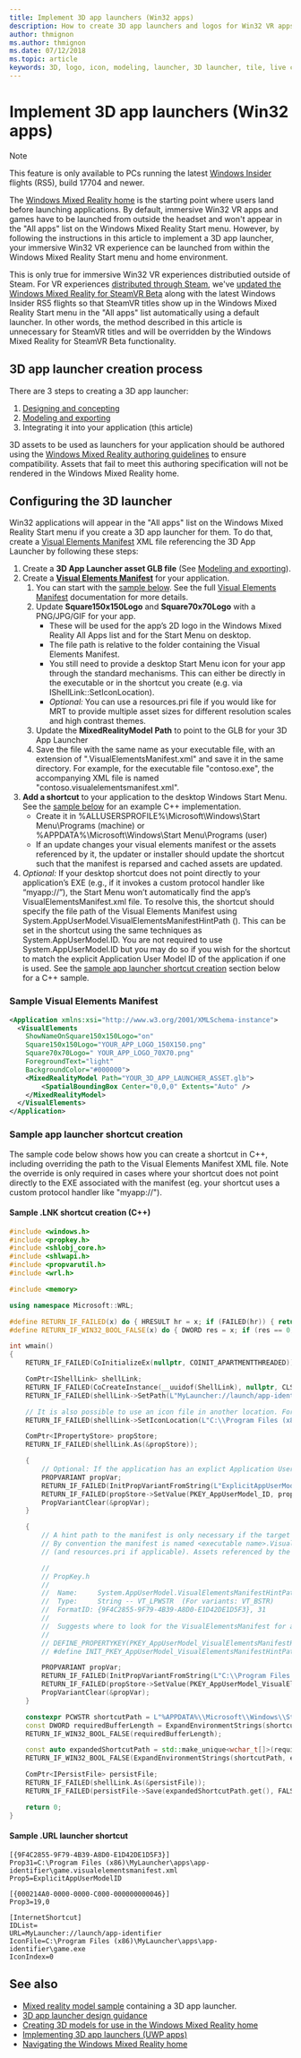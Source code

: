 ```yaml
---
title: Implement 3D app launchers (Win32 apps)
description: How to create 3D app launchers and logos for Win32 VR apps and games (distributed outside of Steam) so they show up in the Windows Mixed Reality Start menu and home environment.
author: thmignon
ms.author: thmignon
ms.date: 07/12/2018
ms.topic: article
keywords: 3D, logo, icon, modeling, launcher, 3D launcher, tile, live cube, win32
---
```


# Implement 3D app launchers (Win32 apps)

> [!NOTE]
> This feature is only available to PCs running the latest [Windows Insider](https://insider.windows.com) flights (RS5), build 17704 and newer.

The [Windows Mixed Reality home](navigating-the-windows-mixed-reality-home.md) is the starting point where users land before launching applications. By default, immersive Win32 VR apps and games have to be launched from outside the headset and won't appear in the "All apps" list on the Windows Mixed Reality Start menu. However, by following the instructions in this article to implement a 3D app launcher, your immersive Win32 VR experience can be launched from within the Windows Mixed Reality Start menu and home environment.

This is only true for immersive Win32 VR experiences distributied outside of Steam. For VR experiences [distributed through Steam](updating-your-steamvr-application-for-windows-mixed-reality.md), we've [updated the Windows Mixed Reality for SteamVR Beta](https://steamcommunity.com/games/719950/announcements/detail/1687045485866139800) along with the latest Windows Insider RS5 flights so that SteamVR titles show up in the Windows Mixed Reality Start menu in the "All apps" list automatically using a default launcher. In other words, the method described in this article is unnecessary for SteamVR titles and will be overridden by the Windows Mixed Reality for SteamVR Beta functionality.

## 3D app launcher creation process

There are 3 steps to creating a 3D app launcher:
1. [Designing and concepting](3d-app-launcher-design-guidance.md)
2. [Modeling and exporting](creating-3d-models-for-use-in-the-windows-mixed-reality-home.md)
3. Integrating it into your application (this article)

3D assets to be used as launchers for your application should be authored using the [Windows Mixed Reality authoring guidelines](creating-3d-models-for-use-in-the-windows-mixed-reality-home.md) to ensure compatibility. Assets that fail to meet this authoring specification will not be rendered in the Windows Mixed Reality home.

## Configuring the 3D launcher

Win32 applications will appear in the "All apps" list on the Windows Mixed Reality Start menu if you create a 3D app launcher for them. To do that, create a [Visual Elements Manifest](https://msdn.microsoft.com/library/windows/apps/dn393983.aspx) XML file referencing the 3D App Launcher by following these steps:

1. Create a **3D App Launcher asset GLB file** (See [Modeling and exporting](creating-3d-models-for-use-in-the-windows-mixed-reality-home.md)).
2. Create a **[Visual Elements Manifest](https://msdn.microsoft.com/library/windows/apps/dn393983.aspx)** for your application.
    1. You can start with the [sample below](#sample-visual-elements-manifest).  See the full [Visual Elements Manifest](https://msdn.microsoft.com/library/windows/apps/dn393983.aspx) documentation for more details.
    2. Update **Square150x150Logo** and **Square70x70Logo** with a PNG/JPG/GIF for your app.
        * These will be used for the app’s 2D logo in the Windows Mixed Reality All Apps list and for the Start Menu on desktop.
        * The file path is relative to the folder containing the Visual Elements Manifest.
        * You still need to provide a desktop Start Menu icon for your app through the standard mechanisms. This can either be directly in the executable or in the shortcut you create (e.g. via IShellLink::SetIconLocation).
        * *Optional:* You can use a resources.pri file if you would like for MRT to provide multiple asset sizes for different resolution scales and high contrast themes.
    3. Update the **MixedRealityModel Path** to point to the GLB for your 3D App Launcher
    4. Save the file with the same name as your executable file, with an extension of ".VisualElementsManifest.xml" and save it in the same directory. For example, for the executable file "contoso.exe", the accompanying XML file is named "contoso.visualelementsmanifest.xml".
3. **Add a shortcut** to your application to the desktop Windows Start Menu. See the [sample below](#sample-app-launcher-shortcut-creation) for an example C++ implementation. 
    * Create it in %ALLUSERSPROFILE%\Microsoft\Windows\Start Menu\Programs (machine) or %APPDATA%\Microsoft\Windows\Start Menu\Programs (user)
    * If an update changes your visual elements manifest or the assets referenced by it, the updater or installer should update the shortcut such that the manifest is reparsed and cached assets are updated.
4. *Optional:* If your desktop shortcut does not point directly to your application’s EXE (e.g., if it invokes a custom protocol handler like “myapp://”), the Start Menu won’t automatically find the app’s VisualElementsManifest.xml file. To resolve this, the shortcut should specify the file path of the Visual Elements Manifest using System.AppUserModel.VisualElementsManifestHintPath (). This can be set in the shortcut using the same techniques as System.AppUserModel.ID. You are not required to use System.AppUserModel.ID but you may do so if you wish for the shortcut to match the explicit Application User Model ID of the application if one is used.  See the [sample app launcher shortcut creation](#sample-app-launcher-shortcut-creation) section below for a C++ sample.

### Sample Visual Elements Manifest

```xml
<Application xmlns:xsi="http://www.w3.org/2001/XMLSchema-instance">
  <VisualElements
    ShowNameOnSquare150x150Logo="on"
    Square150x150Logo="YOUR_APP_LOGO_150X150.png"
    Square70x70Logo=" YOUR_APP_LOGO_70X70.png"
    ForegroundText="light"
    BackgroundColor="#000000">
    <MixedRealityModel Path="YOUR_3D_APP_LAUNCHER_ASSET.glb">
        <SpatialBoundingBox Center="0,0,0" Extents="Auto" />
    </MixedRealityModel>
  </VisualElements>
</Application>
```

### Sample app launcher shortcut creation

The sample code below shows how you can create a shortcut in C++, including overriding the path to the Visual Elements Manifest XML file. Note the override is only required in cases where your shortcut does not point directly to the EXE associated with the manifest (eg. your shortcut uses a custom protocol handler like "myapp://").

#### Sample .LNK shortcut creation (C++)

```cpp
#include <windows.h>
#include <propkey.h>
#include <shlobj_core.h>
#include <shlwapi.h>
#include <propvarutil.h>
#include <wrl.h>

#include <memory>

using namespace Microsoft::WRL;

#define RETURN_IF_FAILED(x) do { HRESULT hr = x; if (FAILED(hr)) { return hr; } } while(0)
#define RETURN_IF_WIN32_BOOL_FALSE(x) do { DWORD res = x; if (res == 0) { return HRESULT_FROM_WIN32(GetLastError()); } } while(0)

int wmain()
{
    RETURN_IF_FAILED(CoInitializeEx(nullptr, COINIT_APARTMENTTHREADED));

    ComPtr<IShellLink> shellLink;
    RETURN_IF_FAILED(CoCreateInstance(__uuidof(ShellLink), nullptr, CLSCTX_INPROC_SERVER, IID_PPV_ARGS(&shellLink)));
    RETURN_IF_FAILED(shellLink->SetPath(L"MyLauncher://launch/app-identifier"));

    // It is also possible to use an icon file in another location. For example, "C:\Program Files (x86)\MyLauncher\assets\app-identifier.ico".
    RETURN_IF_FAILED(shellLink->SetIconLocation(L"C:\\Program Files (x86)\\MyLauncher\\apps\\app-identifier\\game.exe", 0 /*iIcon*/));

    ComPtr<IPropertyStore> propStore;
    RETURN_IF_FAILED(shellLink.As(&propStore));

    {
        // Optional: If the application has an explict Application User Model ID, then you should usually specify it in the shortcut.
        PROPVARIANT propVar;
        RETURN_IF_FAILED(InitPropVariantFromString(L"ExplicitAppUserModelID", &propVar));
        RETURN_IF_FAILED(propStore->SetValue(PKEY_AppUserModel_ID, propVar));
        PropVariantClear(&propVar);
    }

    {
        // A hint path to the manifest is only necessary if the target path of the shortcut is not a file path to the executable.
        // By convention the manifest is named <executable name>.VisualElementsManifest.xml and is in the same folder as the executable
        // (and resources.pri if applicable). Assets referenced by the manifest are relative to the folder containing the manifest.

        //
        // PropKey.h
        //
        //  Name:     System.AppUserModel.VisualElementsManifestHintPath -- PKEY_AppUserModel_VisualElementsManifestHintPath
        //  Type:     String -- VT_LPWSTR  (For variants: VT_BSTR)
        //  FormatID: {9F4C2855-9F79-4B39-A8D0-E1D42DE1D5F3}, 31
        //  
        //  Suggests where to look for the VisualElementsManifest for a Win32 app
        //
        // DEFINE_PROPERTYKEY(PKEY_AppUserModel_VisualElementsManifestHintPath, 0x9F4C2855, 0x9F79, 0x4B39, 0xA8, 0xD0, 0xE1, 0xD4, 0x2D, 0xE1, 0xD5, 0xF3, 31);
        // #define INIT_PKEY_AppUserModel_VisualElementsManifestHintPath { { 0x9F4C2855, 0x9F79, 0x4B39, 0xA8, 0xD0, 0xE1, 0xD4, 0x2D, 0xE1, 0xD5, 0xF3 }, 31 }

        PROPVARIANT propVar;
        RETURN_IF_FAILED(InitPropVariantFromString(L"C:\\Program Files (x86)\\MyLauncher\\apps\\app-identifier\\game.visualelementsmanifest.xml", &propVar));
        RETURN_IF_FAILED(propStore->SetValue(PKEY_AppUserModel_VisualElementsManifestHintPath, propVar));
        PropVariantClear(&propVar);
    }

    constexpr PCWSTR shortcutPath = L"%APPDATA%\\Microsoft\\Windows\\Start Menu\\Programs\\game.lnk";
    const DWORD requiredBufferLength = ExpandEnvironmentStrings(shortcutPath, nullptr, 0);
    RETURN_IF_WIN32_BOOL_FALSE(requiredBufferLength);

    const auto expandedShortcutPath = std::make_unique<wchar_t[]>(requiredBufferLength);
    RETURN_IF_WIN32_BOOL_FALSE(ExpandEnvironmentStrings(shortcutPath, expandedShortcutPath.get(), requiredBufferLength));

    ComPtr<IPersistFile> persistFile;
    RETURN_IF_FAILED(shellLink.As(&persistFile));
    RETURN_IF_FAILED(persistFile->Save(expandedShortcutPath.get(), FALSE));

    return 0;
}
```

#### Sample .URL launcher shortcut 

```
[{9F4C2855-9F79-4B39-A8D0-E1D42DE1D5F3}]
Prop31=C:\Program Files (x86)\MyLauncher\apps\app-identifier\game.visualelementsmanifest.xml
Prop5=ExplicitAppUserModelID

[{000214A0-0000-0000-C000-000000000046}]
Prop3=19,0

[InternetShortcut]
IDList=
URL=MyLauncher://launch/app-identifier
IconFile=C:\Program Files (x86)\MyLauncher\apps\app-identifier\game.exe
IconIndex=0
```

## See also

* [Mixed reality model sample](https://github.com/Microsoft/Windows-universal-samples/tree/master/Samples/MixedRealityModel) containing a 3D app launcher.
* [3D app launcher design guidance](3d-app-launcher-design-guidance.md)
* [Creating 3D models for use in the Windows Mixed Reality home](creating-3d-models-for-use-in-the-windows-mixed-reality-home.md)
* [Implementing 3D app launchers (UWP apps)](implementing-3d-app-launchers.md)
* [Navigating the Windows Mixed Reality home](navigating-the-windows-mixed-reality-home.md)
